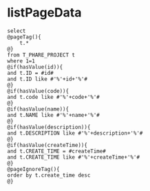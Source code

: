 listPageData
===
    select
    @pageTag(){
        t.*
    @}
    from T_PHARE_PROJECT t
    where 1=1
    @if(hasValue(id)){
    and t.ID = #id#
    and t.ID like #'%'+id+'%'#
    @}
    @if(hasValue(code)){
    and t.code like #'%'+code+'%'#
    @}
    @if(hasValue(name)){
    and t.NAME like #'%'+name+'%'#
    @}
    @if(hasValue(description)){
    and t.DESCRIPTION like #'%'+description+'%'#
    @}
    @if(hasValue(createTime)){
    and t.CREATE_TIME = #createTime#
    and t.CREATE_TIME like #'%'+createTime+'%'#
    @}
    @pageIgnoreTag(){
    order by t.create_time desc
    @}
